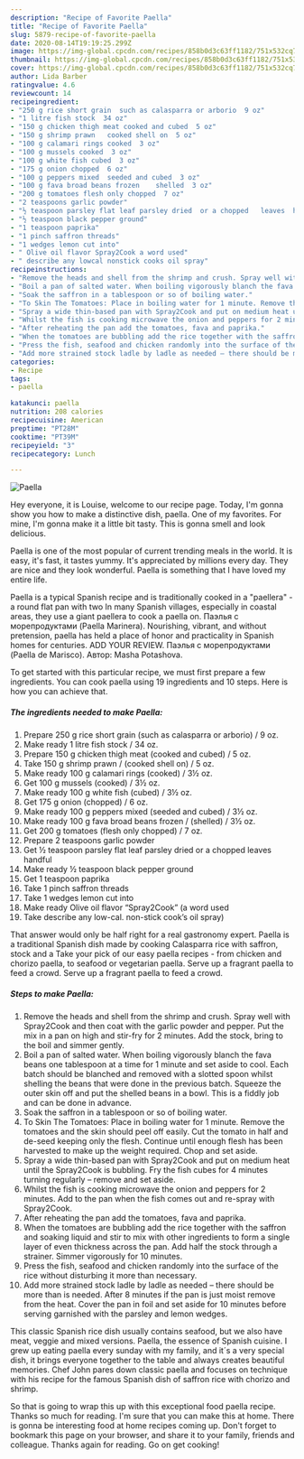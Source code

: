 ```yaml
---
description: "Recipe of Favorite Paella"
title: "Recipe of Favorite Paella"
slug: 5879-recipe-of-favorite-paella
date: 2020-08-14T19:19:25.299Z
image: https://img-global.cpcdn.com/recipes/858b0d3c63ff1182/751x532cq70/paella-recipe-main-photo.jpg
thumbnail: https://img-global.cpcdn.com/recipes/858b0d3c63ff1182/751x532cq70/paella-recipe-main-photo.jpg
cover: https://img-global.cpcdn.com/recipes/858b0d3c63ff1182/751x532cq70/paella-recipe-main-photo.jpg
author: Lida Barber
ratingvalue: 4.6
reviewcount: 14
recipeingredient:
- "250 g rice short grain  such as calasparra or arborio  9 oz"
- "1 litre fish stock  34 oz"
- "150 g chicken thigh meat cooked and cubed  5 oz"
- "150 g shrimp prawn   cooked shell on  5 oz"
- "100 g calamari rings cooked  3 oz"
- "100 g mussels cooked  3 oz"
- "100 g white fish cubed  3 oz"
- "175 g onion chopped  6 oz"
- "100 g peppers mixed  seeded and cubed  3 oz"
- "100 g fava broad beans frozen    shelled  3 oz"
- "200 g tomatoes flesh only chopped  7 oz"
- "2 teaspoons garlic powder"
- "½ teaspoon parsley flat leaf parsley dried  or a chopped   leaves  handful"
- "½ teaspoon black pepper ground"
- "1 teaspoon paprika"
- "1 pinch saffron threads"
- "1 wedges lemon cut into"
- " Olive oil flavor Spray2Cook a word used"
- " describe any lowcal nonstick cooks oil spray"
recipeinstructions:
- "Remove the heads and shell from the shrimp and crush. Spray well with Spray2Cook and then coat with the garlic powder and pepper. Put the mix in a pan on high and stir-fry for 2 minutes. Add the stock, bring to the boil and simmer gently."
- "Boil a pan of salted water. When boiling vigorously blanch the fava beans one tablespoon at a time for 1 minute and set aside to cool. Each batch should be blanched and removed with a slotted spoon whilst shelling the beans that were done in the previous batch. Squeeze the outer skin off and put the shelled beans in a bowl. This is a fiddly job and can be done in advance."
- "Soak the saffron in a tablespoon or so of boiling water."
- "To Skin The Tomatoes: Place in boiling water for 1 minute. Remove the tomatoes and the skin should peel off easily. Cut the tomato in half and de-seed keeping only the flesh. Continue until enough flesh has been harvested to make up the weight required. Chop and set aside."
- "Spray a wide thin-based pan with Spray2Cook and put on medium heat until the Spray2Cook is bubbling. Fry the fish cubes for 4 minutes turning regularly – remove and set aside."
- "Whilst the fish is cooking microwave the onion and peppers for 2 minutes. Add to the pan when the fish comes out and re-spray with Spray2Cook."
- "After reheating the pan add the tomatoes, fava and paprika."
- "When the tomatoes are bubbling add the rice together with the saffron and soaking liquid and stir to mix with other ingredients to form a single layer of even thickness across the pan. Add half the stock through a strainer. Simmer vigorously for 10 minutes."
- "Press the fish, seafood and chicken randomly into the surface of the rice without disturbing it more than necessary."
- "Add more strained stock ladle by ladle as needed – there should be more than is needed. After 8 minutes if the pan is just moist remove from the heat. Cover the pan in foil and set aside for 10 minutes before serving garnished with the parsley and lemon wedges."
categories:
- Recipe
tags:
- paella

katakunci: paella 
nutrition: 208 calories
recipecuisine: American
preptime: "PT28M"
cooktime: "PT39M"
recipeyield: "3"
recipecategory: Lunch

---
```



![Paella](https://img-global.cpcdn.com/recipes/858b0d3c63ff1182/751x532cq70/paella-recipe-main-photo.jpg)

Hey everyone, it is Louise, welcome to our recipe page. Today, I'm gonna show you how to make a distinctive dish, paella. One of my favorites. For mine, I'm gonna make it a little bit tasty. This is gonna smell and look delicious.

Paella is one of the most popular of current trending meals in the world. It is easy, it's fast, it tastes yummy. It's appreciated by millions every day. They are nice and they look wonderful. Paella is something that I have loved my entire life.

Paella is a typical Spanish recipe and is traditionally cooked in a &#34;paellera&#34; - a round flat pan with two In many Spanish villages, especially in coastal areas, they use a giant paellera to cook a paella on. Паэлья с морепродуктами (Paella Marinera). Nourishing, vibrant, and without pretension, paella has held a place of honor and practicality in Spanish homes for centuries. ADD YOUR REVIEW. Паэлья с морепродуктами (Paella de Marisco). Автор: Masha Potashova.


To get started with this particular recipe, we must first prepare a few ingredients. You can cook paella using 19 ingredients and 10 steps. Here is how you can achieve that.

<!--inarticleads1-->

##### The ingredients needed to make Paella:

1. Prepare 250 g rice short grain  (such as calasparra or arborio) / 9 oz.
1. Make ready 1 litre fish stock / 34 oz.
1. Prepare 150 g chicken thigh meat (cooked and cubed) / 5 oz.
1. Take 150 g shrimp prawn /  (cooked shell on) / 5 oz.
1. Make ready 100 g calamari rings (cooked) / 3½ oz.
1. Get 100 g mussels (cooked) / 3½ oz.
1. Make ready 100 g white fish (cubed) / 3½ oz.
1. Get 175 g onion (chopped) / 6 oz.
1. Make ready 100 g peppers mixed  (seeded and cubed) / 3½ oz.
1. Make ready 100 g fava broad beans frozen  /  (shelled) / 3½ oz.
1. Get 200 g tomatoes (flesh only chopped) / 7 oz.
1. Prepare 2 teaspoons garlic powder
1. Get ½ teaspoon parsley flat leaf parsley dried  or a chopped   leaves  handful
1. Make ready ½ teaspoon black pepper ground
1. Get 1 teaspoon paprika
1. Take 1 pinch saffron threads
1. Take 1 wedges lemon cut into
1. Make ready  Olive oil flavor “Spray2Cook” (a word used
1. Take  describe any low-cal. non-stick cook’s oil spray)


That answer would only be half right for a real gastronomy expert. Paella is a traditional Spanish dish made by cooking Calasparra rice with saffron, stock and a Take your pick of our easy paella recipes - from chicken and chorizo paella, to seafood or vegetarian paella. Serve up a fragrant paella to feed a crowd. Serve up a fragrant paella to feed a crowd. 

<!--inarticleads2-->

##### Steps to make Paella:

1. Remove the heads and shell from the shrimp and crush. Spray well with Spray2Cook and then coat with the garlic powder and pepper. Put the mix in a pan on high and stir-fry for 2 minutes. Add the stock, bring to the boil and simmer gently.
1. Boil a pan of salted water. When boiling vigorously blanch the fava beans one tablespoon at a time for 1 minute and set aside to cool. Each batch should be blanched and removed with a slotted spoon whilst shelling the beans that were done in the previous batch. Squeeze the outer skin off and put the shelled beans in a bowl. This is a fiddly job and can be done in advance.
1. Soak the saffron in a tablespoon or so of boiling water.
1. To Skin The Tomatoes: Place in boiling water for 1 minute. Remove the tomatoes and the skin should peel off easily. Cut the tomato in half and de-seed keeping only the flesh. Continue until enough flesh has been harvested to make up the weight required. Chop and set aside.
1. Spray a wide thin-based pan with Spray2Cook and put on medium heat until the Spray2Cook is bubbling. Fry the fish cubes for 4 minutes turning regularly – remove and set aside.
1. Whilst the fish is cooking microwave the onion and peppers for 2 minutes. Add to the pan when the fish comes out and re-spray with Spray2Cook.
1. After reheating the pan add the tomatoes, fava and paprika.
1. When the tomatoes are bubbling add the rice together with the saffron and soaking liquid and stir to mix with other ingredients to form a single layer of even thickness across the pan. Add half the stock through a strainer. Simmer vigorously for 10 minutes.
1. Press the fish, seafood and chicken randomly into the surface of the rice without disturbing it more than necessary.
1. Add more strained stock ladle by ladle as needed – there should be more than is needed. After 8 minutes if the pan is just moist remove from the heat. Cover the pan in foil and set aside for 10 minutes before serving garnished with the parsley and lemon wedges.


This classic Spanish rice dish usually contains seafood, but we also have meat, veggie and mixed versions. Paella, the essence of Spanish cuisine. I grew up eating paella every sunday with my family, and it´s a very special dish, it brings everyone together to the table and always creates beautiful memories. Chef John pares down classic paella and focuses on technique with his recipe for the famous Spanish dish of saffron rice with chorizo and shrimp. 

So that is going to wrap this up with this exceptional food paella recipe. Thanks so much for reading. I'm sure that you can make this at home. There is gonna be interesting food at home recipes coming up. Don't forget to bookmark this page on your browser, and share it to your family, friends and colleague. Thanks again for reading. Go on get cooking!

